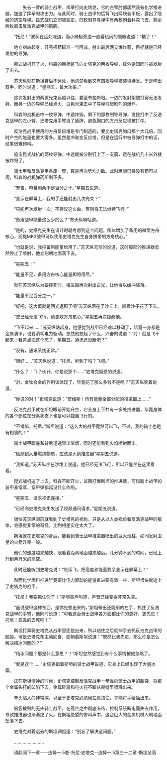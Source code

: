 <div class="read-content j_readContent" id="">
                <p>　　　　失去一臂的骑士战甲，挥拳打向史塔克，它的左臂肘部居然装有化学推进器，加速了挥拳的攻击力。与此同时，骑士战甲的后背飞出两块装甲板，露出了隐藏的防空导弹。昆式战机立即被锁定，四枚制导导弹中有两枚朝着科森飞去，剩余两枚直击反浩克战甲的前胸。<p>　　“托尼！”波茨在远处喊道，而小辣椒旁边一直看热闹的鹰眼说道：“糟了！”<p>　　他立刻站起身，开弓搭箭瞄准一气呵成，射出最后两支爆炸箭，目标就是已经发射的导弹。<p>　　昆式战机开了火，科森的目标是飞向史塔克的两枚导弹，红外诱饵同时被发射了出去。<p>　　苏天纵就在斯坦身后不远处，他清楚看到又有四枚导弹被装填待发。于是伸出双手，同时说道：“星期五，最大功率。”<p>　　这次发射出的两道光束远超以往，甚至有些刺眼。一边的发射架被打穿无法发射，而另一边的导弹已经点火，白色光束击中了导弹引起剧烈的爆炸。<p>　　科森的战机击中一枚导弹，中途炸毁。剩下的那枚制导导弹，直接打中了反浩克战甲的左小臂。史塔克用手臂当了盾牌，避免胸口的方舟反应堆被打中。<p>　　反浩克战甲使用的方舟反应堆是专门制造的，要比史塔克胸口那个大几倍，同时产生的能量也要大得多。虽然是冷聚变反应堆，但是在运行中被导弹打中的话，结果很难预料。<p>　　追击昆式战机的两枚导弹，中途就被分别钉上了一支箭，远在战机几十米外就被炸毁了。<p>　　骑士甲和反浩克甲各废一臂，算是再次势均力敌。此时鹰眼已经没有箭可以用，科森的战机弹药所剩不多。<p>　　“警告，电量剩余不足百分之十。”星期五说道。<p>　　“显示在屏幕上，我的手还能射出几次光束？”<p>　　“只能再次发射一次，不建议这么做，否则将无法继续飞行。”<p>　　“备用战甲能量这么少的么？”苏天纵嘀咕道。<p>　　“是的，史塔克先生在设计时就考虑到这个问题，所以增加了备用的微型方舟核心，前提MK3战甲可以使用史塔克先生自身携带的方舟核心。”<p>　　“也就是说，我把备用能量给用了。”苏天纵无奈的说道，这时脚部的推进器忽然停止了喷射，他立刻朝地面落下去。<p>　　“星期五！”<p>　　“能量不足，备用方舟核心能量即将用尽。”<p>　　就在苏天纵以为要摔死时，推进器再次射出白光，让他得以缓冲降落。<p>　　“能量不足百分之一。”<p>　　“好吧，这大概就是回光返照了吧”苏天纵落在了沙丘上，顺着沙子花了下去。<p>　　“您已经无法飞行，请更欢方舟核心。”星期五再次提醒他。<p>　　“飞不起来……”苏天纵站起身，他感觉到战甲已经难以移动了，毕竟一身都是金属装甲，也要消耗电力驱动。忽然他想起了什么，兴奋的说道：“对！就是飞不起来！我差点把这个忘了，星期五，通讯还没断吧？”<p>　　“没有，通讯系统正常。”<p>　　“很好……”苏天纵说道：“托尼，听到了吗？飞吧。”<p>　　“什么？！飞？伙计，你是说那个……”史塔克疑惑的说道。<p>　　“对，金钛合金的作用该体现了，毕竟花了那么多钱不是吗？”苏天纵笑着说道。<p>　　“你说的对！”史塔克说道：“贾维斯！所有能量全部分配的推进器上……”<p>　　反浩克战甲就在斯坦眼前开始升空，它全身上下共有十多处推进器，毕竟身体的各个部位在分离状态下也是可以独自飞行的。<p>　　“不错嘛，托尼。”斯坦说道：“这么大的战甲竟然可以飞，不过，我的骑士也是有翅膀的！”<p>　　骑士战甲脚底和背后迅速冒出浓烟，同时还能看到火焰喷射而出。<p>　　“检测到大量燃烧物质，应该是火箭推进器”星期五说道。<p>　　“我知道。”苏天纵坐在沙堆上说道，他已经无法飞行，所以只能坐在这里看着。<p>　　昆式战机追了上去，科森不断开火，试图打爆斯坦的推进器，可惜骑士战甲的装甲非常厚，穿甲弹都起没什么作用。<p>　　“星期五，请求视讯连接。”<p>　　“已经向史塔克先生发送了视频通讯请求。”星期五说道。<p>　　很快苏天纵眼前就看到了史塔克的视角，只是从以人类视角看反浩克战甲的躯体，会感觉非常的奇怪，比列相差实在太大了。<p>　　斯坦就在史塔克的身后，能看到骑士战甲推进器喷出的巨大烟柱，如同发射卫星的火箭升空一般。<p>　　他们的速度越来越快，眼看着距离地面越来越远。几分钟不到的时间，已经上升到两万米的高空。<p>　　此时还能听到史塔克说：“继续飞，把高度和能量剩余显示在屏幕上！”<p>　　然而化学燃料推进毕竟要比电力驱动的能量推进要有效一些，斯坦很快就追上了史塔克的战甲。<p>　　“托尼！我要抓住你了！”斯坦高声叫道，声音已经变得非常失真。<p>　　“虽说战甲这种东西，是你先想出来的。”斯坦伸出还能用的左手，抓住了反浩克战甲的手臂，他同时说道：“可我这台骑士战甲各方面都比你的更好，更先进！托尼！乖乖的去死吧！”<p>　　斯坦打算将史塔克从战甲里面挖出来，所以贴住之后就伸手去抓反浩克战甲的脑袋。可是史塔克却主动回身，面朝着斯坦说道：“既然比我先进，那么你是怎么解决结冰问题的？”<p>　　“结冰问题？那是什么意思？！”斯坦忽然感觉到有什么事情被他忽略了。<p>　　“就是这个……”史塔克指着斯坦的骑士战甲说道，它身上已经出现了大量冰霜。<p>　　正在斯坦愣神的时候，史塔克控制反浩克战甲一拳轰向骑士战甲的脑袋，将那个金属头打的凹陷下去，金属碎屑和电火花不断从裂缝里喷溅出来。<p>　　拳头陷入的非常深，以至于史塔克必须用左肩顶住，才能将手给抽出来。<p>　　脑袋被毁的无头骑士战甲，在高空之中彻底冻结，控制系统断电而失去作用，导致推进器也渐渐熄了火。在斯坦绝望的惨叫声中，这台巨大的金属机械人朝地面坠落下去。<p>　　史塔克对着远去的斯坦调侃道：“别忘了解决这问题。”<p>　　……………………<p>　　请翻阅下一章----选择一.5卷-托尼·史塔克--选择一.5第三十二章-斯坦坠落<p> 
            </div>